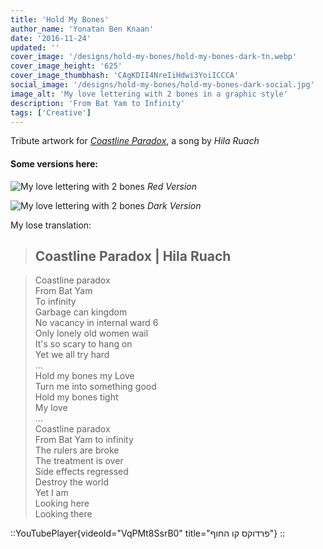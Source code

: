 ```yaml
---
title: 'Hold My Bones'
author_name: 'Yonatan Ben Knaan'
date: '2016-11-24'
updated: ''
cover_image: '/designs/hold-my-bones/hold-my-bones-dark-tn.webp'
cover_image_height: '625'
cover_image_thumbhash: 'CAgKDII4NreIiHdwi3YoiICCCA'
social_image: '/designs/hold-my-bones/hold-my-bones-dark-social.jpg'
image_alt: 'My love lettering with 2 bones in a graphic style'
description: 'From Bat Yam to Infinity'
tags: ['Creative']
---
```


Tribute artwork for [_Coastline Paradox_](https://hilaruach.bandcamp.com/track/--9), a song by _Hila Ruach_

#### Some versions here:

![My love lettering with 2 bones](/designs/hold-my-bones/hold-my-bones-red.webp)
*Red Version*

![My love lettering with 2 bones](/designs/hold-my-bones/hold-my-bones-dark.webp)
*Dark Version*

My lose translation:

> ## Coastline Paradox | Hila Ruach

> Coastline paradox  
From Bat Yam   
To infinity  
Garbage can kingdom  
No vacancy in internal ward 6  
Only lonely old women wail  
It's so scary to hang on  
Yet we all try hard  
...  
Hold my bones my Love  
Turn me into something good  
Hold my bones tight  
My love  
...  
Coastline paradox  
From Bat Yam to infinity  
The rulers are broke  
The treatment is over  
Side effects regressed  
Destroy the world  
Yet I am  
Looking here  
Looking there

::YouTubePlayer{videoId="VqPMt8SsrB0" title="פרדוקס קו החוף"}
::
